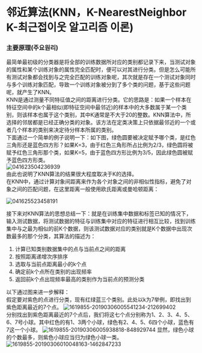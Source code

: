 # 邻近算法(KNN，K-NearestNeighbor K-최근접이웃 알고리즘 이론) 

### 主要原理(주요원리)
 最简单最初级的分类器是将全部的训练数据所对应的类别都记录下来，当测试对象的属性和某个训练对象的属性完全匹配时，便可以对其进行分类。但是怎么可能所有测试对象都会找到与之完全匹配的训练对象呢，其次就是存在一个测试对象同时与多个训练对象匹配，导致一个训练对象被分到了多个类的问题，基于这些问题呢，就产生了KNN。    
 KNN是通过测量不同特征值之间的距离进行分类。它的思路是：如果一个样本在特征空间中的k个最相似(即特征空间中最邻近)的样本中的大多数属于某一个类别，则该样本也属于这个类别，其中K通常是不大于20的整数。KNN算法中，所选择的邻居都是已经正确分类的对象。该方法在定类决策上只依据最邻近的一个或者几个样本的类别来决定待分样本所属的类别。   
下面通过一个简单的例子说明一下：如下图，绿色圆要被决定赋予哪个类，是红色三角形还是蓝色四方形？如果K=3，由于红色三角形所占比例为2/3，绿色圆将被赋予红色三角形那个类，如果K=5，由于蓝色四方形比例为3/5，因此绿色圆被赋予蓝色四方形类。   
![041623504236939](https://user-images.githubusercontent.com/60682087/113731162-837bff80-9733-11eb-9cd8-99333d8a9b30.jpg)   
由此也说明了KNN算法的结果很大程度取决于K的选择。   
在KNN中，通过计算对象间距离来作为各个对象之间的非相似性指标，避免了对象之间的匹配问题，在这里距离一般使用欧氏距离或曼哈顿距离：

![041625523458191](https://user-images.githubusercontent.com/60682087/113732306-727fbe00-9734-11eb-8612-25a5a7cbe022.jpg)

接下来对KNN算法的思想总结一下：就是在训练集中数据和标签已知的情况下，输入测试数据，将测试数据的特征与训练集中对应的特征进行相互比较，找到训练集中与之最为相似的前K个数据，则该测试数据对应的类别就是K个数据中出现次数最多的那个分类，其算法的描述为：

1. 计算已知类别数据集中的点与当前点之间的距离   
2. 按照距离递增次序排序   
3. 选取与当前点距离最小的k个点   
4. 确定前k个点所在类别的出现频率   
5. 返回前k个点出现频率最高的类别作为当前点的预测分类   

以下通过图来进一步解释：   
假定要对紫色的点进行分类，现有红绿蓝三个类别。此处以k为7举例，即找出到紫色距离最近的7个点。
![1619855-20190306005541234-212699402](https://user-images.githubusercontent.com/60682087/113733253-40229080-9735-11eb-85a5-6bc2da8ba927.jpg)   
分别找出到紫色距离最近的7个点后，我们将这七个点分别称为1、2、3、4、5、6、7号小球。其中红色的有1、3两个小球，绿色有2、4、5、6四个小球，蓝色有7这一个小球。
![1619855-20190306005938818-848929744](https://user-images.githubusercontent.com/60682087/113733432-6ba57b00-9735-11eb-8f84-4d5394ade8d3.jpg)
显然，绿色小球的个数最多，则紫色小球应当归为绿色小球一类。
![1619855-20190306010048163-1462847233](https://user-images.githubusercontent.com/60682087/113733618-98599280-9735-11eb-9810-095f08583717.jpg)
